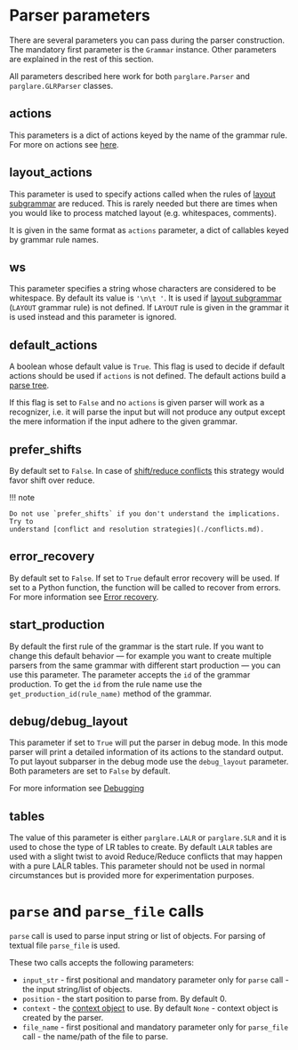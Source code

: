 # Parser parameters

There are several parameters you can pass during the parser construction. The
mandatory first parameter is the `Grammar` instance. Other parameters are
explained in the rest of this section.

All parameters described here work for both `parglare.Parser` and
`parglare.GLRParser` classes.


## actions

This parameters is a dict of actions keyed by the name of the grammar rule. For
more on actions see [here](./actions.md).

## layout_actions

This parameter is used to specify actions called when the rules
of [layout subgrammar](./grammar.md#handling-whitespaces-and-comments) are
reduced. This is rarely needed but there are times when you would like to
process matched layout (e.g. whitespaces, comments).

It is given in the same format as `actions` parameter, a dict of callables keyed
by grammar rule names.

## ws

This parameter specifies a string whose characters are considered to be
whitespace. By default its value is `'\n\t '`. It is used
if [layout subgrammar](./grammar.md#handling-whitespaces-and-comments) (`LAYOUT`
grammar rule) is not defined. If `LAYOUT` rule is given in the grammar it is
used instead and this parameter is ignored.

## default_actions

A boolean whose default value is `True`. This flag is used to decide if default
actions should be used if `actions` is not defined. The default actions build a
[parse tree](./parse_trees.md).

If this flag is set to `False` and no `actions` is given parser will work as a
recognizer, i.e. it will parse the input but will not produce any output except
the mere information if the input adhere to the given grammar.

## prefer_shifts

By default set to `False`. In case of [shift/reduce conflicts](./conflicts.md)
this strategy would favor shift over reduce.

!!! note

    Do not use `prefer_shifts` if you don't understand the implications. Try to
    understand [conflict and resolution strategies](./conflicts.md).

## error_recovery

By default set to `False`. If set to `True` default error recovery will be used.
If set to a Python function, the function will be called to recover from errors.
For more information see [Error recovery](./recovery.md).

## start_production

By default the first rule of the grammar is the start rule. If you want to
change this default behavior — for example you want to create multiple parsers
from the same grammar with different start production — you can use this
parameter. The parameter accepts the `id` of the grammar production. To get the
`id` from the rule name use the `get_production_id(rule_name)` method of the
grammar.


## debug/debug_layout

This parameter if set to `True` will put the parser in debug mode. In this mode
parser will print a detailed information of its actions to the standard output.
To put layout subparser in the debug mode use the `debug_layout` parameter. Both
parameters are set to `False` by default.

For more information see [Debugging](./debugging.md)

## tables

The value of this parameter is either `parglare.LALR` or `parglare.SLR` and it
is used to chose the type of LR tables to create. By default `LALR` tables are
used with a slight twist to avoid Reduce/Reduce conflicts that may happen with a
pure LALR tables. This parameter should not be used in normal circumstances but
is provided more for experimentation purposes.


# `parse` and `parse_file` calls

`parse` call is used to parse input string or list of objects. For parsing of
textual file `parse_file` is used.

These two calls accepts the following parameters:

- `input_str` - first positional and mandatory parameter only for `parse` call -
  the input string/list of objects.
- `position` - the start position to parse from. By default 0.
- `context` - the [context object](./actions.md#the-context-object) to use. By
  default `None` - context object is created by the parser.
- `file_name` - first positional and mandatory parameter only for `parse_file`
  call - the name/path of the file to parse.
